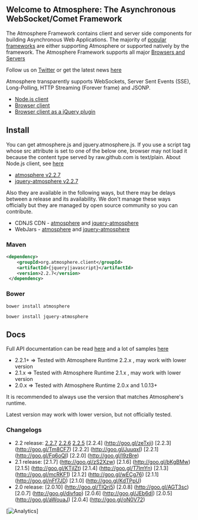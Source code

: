 ## Welcome to Atmosphere: The Asynchronous WebSocket/Comet Framework
The Atmosphere Framework contains client and server side components for building Asynchronous Web Applications. The majority of [popular frameworks](https://github.com/Atmosphere/atmosphere/wiki/Atmosphere-PlugIns-and-Extensions) are either supporting Atmosphere or supported natively by the framework. The Atmosphere Framework supports all major [Browsers and Servers](https://github.com/Atmosphere/atmosphere/wiki/Supported-WebServers-and-Browsers)

Follow us on [Twitter](http://www.twitter.com/atmo_framework) or get the latest news [here](http://async-io.org)

Atmosphere transparently supports WebSockets, Server Sent Events (SSE), Long-Polling, HTTP Streaming (Forever frame) and JSONP.

* [Node.js client](https://github.com/flowersinthesand/atmosphere.js-node)
* [Browser client](https://raw.github.com/Atmosphere/atmosphere-javascript/master/modules/javascript/src/main/webapp/javascript/atmosphere.js)
* [Browser client as a jQuery plugin](https://raw.github.com/Atmosphere/atmosphere-javascript/master/modules/jquery/src/main/webapp/jquery/jquery.atmosphere.js)

## Install
You can get atmosphere.js and jquery.atmosphere.js. If you use a script tag whose src attribute is set to one of the below one, browser may not load it because the content type served by raw.github.com is text/plain. About Node.js client, see [here](https://github.com/flowersinthesand/atmosphere.js-node)

* [atmosphere v2.2.7](https://raw.github.com/Atmosphere/atmosphere-javascript/javascript-project-2.2.6/modules/javascript/src/main/webapp/javascript/atmosphere.js)
* [jquery-atmosphere v2.2.7](https://raw.github.com/Atmosphere/atmosphere-javascript/javascript-project-2.2.6/modules/jquery/src/main/webapp/jquery/jquery.atmosphere.js)

Also they are available in the following ways, but there may be delays between a release and its availability. We don't manage these ways officially but they are managed by open source community so you can contribute.
* CDNJS CDN - [atmosphere](http://cdnjs.com/libraries/atmosphere/) and [jquery-atmosphere](http://cdnjs.com/libraries/jquery.atmosphere/)
* WebJars - [atmosphere](http://search.maven.org/#search%7Cga%7C1%7Cg%3A%22org.webjars%22%20AND%20a%3A%22atmosphere-javascript%22) and [jquery-atmosphere](http://search.maven.org/#search%7Cgav%7C1%7Cg%3A%22org.webjars%22%20AND%20a%3A%22jquery-atmosphere%22)

### Maven

```xml
<dependency>
    <groupId>org.atmosphere.client</groupId>
    <artifactId>{jquery|javascript}</artifactId>
    <version>2.2.7</version>
 </dependency>
```

### Bower

```shell
bower install atmosphere
```
```shell
bower install jquery-atmosphere
```

## Docs

Full API documentation can be read [here](https://github.com/Atmosphere/atmosphere/wiki/jQuery.atmosphere.js-atmosphere.js-API) and a lot of samples [here](https://github.com/Atmosphere/atmosphere-samples)

* 2.2.1+ => Tested with Atmosphere Runtime 2.2.x , may work with lower version
* 2.1.x  => Tested with Atmosphere Runtime 2.1.x , may work with lower version
* 2.0.x  => Tested with Atmosphere Runtime 2.0.x and 1.0.13+

It is recommended to always use the version that matches Atmosphere's runtime.

Latest version may work with lower version, but not officially tested.

### Changelogs

* 2.2 release: [2.2.7](http://goo.gl/k4aAWS) [2.2.6](http://goo.gl/cVdMDo) [2.2.5](http://goo.gl/fep4MN) [2.2.4] (http://goo.gl/zeTxji) [2.2.3] (http://goo.gl/Tm8CF7) [2.2.2] (http://goo.gl/JuuqxI) [2.2.1] (http://goo.gl/Fq6oQI) [2.2.0] (http://goo.gl/I9zBre)
* 2.1 release: [2.1.7] (http://goo.gl/zS2Xzw) [2.1.6] (http://goo.gl/bKgBMw) [2.1.5] (http://goo.gl/KTjIZt) [2.1.4] (http://goo.gl/T7lmYn) [2.1.3] (http://goo.gl/mcRKF1) [2.1.2] (http://goo.gl/wECg76) [2.1.1] (http://goo.gl/nFf7JD) [2.1.0] (http://goo.gl/KdTPpU)
* 2.0 release: [2.0.10] (http://goo.gl/TIQri5) [2.0.8] (http://goo.gl/AGT3sc) [2.0.7] (http://goo.gl/divfqp) [2.0.6] (http://goo.gl/JEb6dI) [2.0.5] (http://goo.gl/aWouaJ) [2.0.4] (http://goo.gl/oN0V72) 

[![Analytics](https://ga-beacon.appspot.com/UA-31990725-2/Atmosphere/atmosphere-javascript)]
